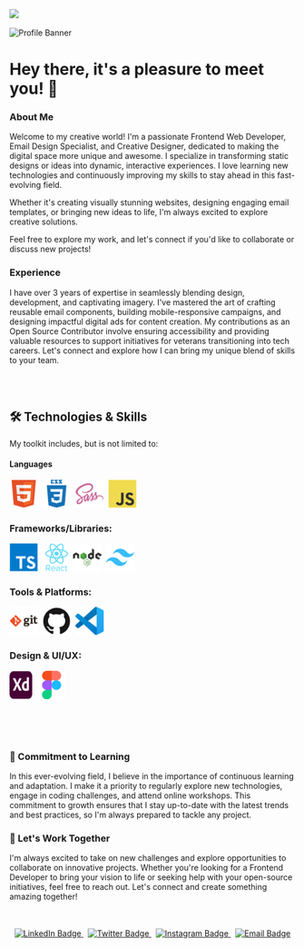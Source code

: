 ![](https://komarev.com/ghpvc/?username=kbrandon19&style=for-the-badge)
<br>

<div>
 <img alt="Profile Banner" src="https://i.ibb.co/6YL3tY4/github-cover.png" width='1200px'>
</div>

# Hey there, it's a pleasure to meet you! 👋

### About Me
Welcome to my creative world! I'm a passionate Frontend Web Developer, Email Design Specialist, and Creative Designer, dedicated to making the digital space more unique and awesome.
I specialize in transforming static designs or ideas into dynamic, interactive experiences. I love learning new technologies and continuously improving my skills to stay ahead in this fast-evolving field.

Whether it's creating visually stunning websites, designing engaging email templates, or bringing new ideas to life, I'm always excited to explore creative solutions.

Feel free to explore my work, and let's connect if you'd like to collaborate or discuss new projects!

### Experience
I have over 3 years of expertise in seamlessly blending design, development, and captivating imagery. I've mastered the art of crafting reusable email components, building mobile-responsive campaigns, and designing impactful digital ads for content creation. My contributions as an Open Source Contributor involve ensuring accessibility and providing valuable resources to support initiatives for veterans transitioning into tech careers. Let's connect and explore how I can bring my unique blend of skills to your team.


<br><br>



## 🛠️ Technologies & Skills
My toolkit includes, but is not limited to:

 #### Languages 
<div>
   <img src="https://github.com/devicons/devicon/blob/master/icons/html5/html5-original.svg" title="HTML5" alt="HTML" width="50" height="50"/>&nbsp;
  <img src="https://github.com/devicons/devicon/blob/master/icons/css3/css3-plain-wordmark.svg"  title="CSS3" alt="CSS" width="50" height="50"/>&nbsp;
  <img src="https://github.com/devicons/devicon/blob/master/icons/sass/sass-original.svg"  title="SASS" alt="SASS" width="50" height="50"/>&nbsp;
  <img src="https://github.com/devicons/devicon/blob/master/icons/javascript/javascript-original.svg" title="JavaScript" alt="JavaScript" width="50" height="50"/>&nbsp;

</div>

### Frameworks/Libraries: 
<div>
  <img src="https://github.com/devicons/devicon/blob/master/icons/typescript/typescript-original.svg" title="TYPESCRIPT" alt="Typescript" width="50" height="50"/>&nbsp;
  <img src="https://github.com/devicons/devicon/blob/master/icons/react/react-original-wordmark.svg" title="React" alt="React" width="50" height="50"/>
  <img src="https://github.com/devicons/devicon/blob/master/icons/nodejs/nodejs-original-wordmark.svg" title="Nodejs" alt="NodeJS" width="50" height="50"/>&nbsp;
  <img src="https://github.com/devicons/devicon/blob/master/icons/tailwindcss/tailwindcss-original.svg" title="TailwindCSS" alt="TailwindCSS" width="50" height="50" />&nbsp;
</div>

### Tools & Platforms: 
<div>
 <img src="https://github.com/devicons/devicon/blob/master/icons/git/git-original-wordmark.svg" title="Git" alt="Git" width="50" height="50"/>&nbsp;
 <img src="https://github.com/devicons/devicon/blob/master/icons/github/github-original.svg" title="GitHub" alt="GitHub" width="50" height="50"/>&nbsp;
 <img src="https://github.com/devicons/devicon/blob/master/icons/vscode/vscode-original.svg" title="VSCode" alt="VSCode" width="50" height="50"/>&nbsp;
</div>

### Design & UI/UX: 
<div>
   <img src="https://github.com/devicons/devicon/blob/master/icons/xd/xd-plain.svg" title="Xd" alt="Xd" width="40" height="50"/>&nbsp;
  <img src="https://github.com/devicons/devicon/blob/master/icons/figma/figma-original.svg" title="Figma" alt="Figma" width="50" height="50"/>&nbsp;
</div>


<br><br><br>

### 🌱 Commitment to Learning
In this ever-evolving field, I believe in the importance of continuous learning and adaptation. I make it a priority to regularly explore new technologies, engage in coding challenges, and attend online workshops. This commitment to growth ensures that I stay up-to-date with the latest trends and best practices, so I'm always prepared to tackle any project.

### 🤝 Let's Work Together
I'm always excited to take on new challenges and explore opportunities to collaborate on innovative projects. Whether you're looking for a Frontend Developer to bring your vision to life or seeking help with your open-source initiatives, feel free to reach out. Let's connect and create something amazing together!

<div id="badges" align="center">
  <br><br>
  <a href="https://www.linkedin.com/in/kemoamego">
    <img src="https://img.shields.io/badge/LinkedIn-blue?style=for-the-badge&logo=linkedin&logoColor=white" alt="LinkedIn Badge"/>
  </a>&nbsp;
  <a href="https://www.twitter.com/kemoamego">
    <img src="https://img.shields.io/badge/Twitter-blue?style=for-the-badge&logo=twitter&logoColor=white&color=1DA1F2" alt="Twitter Badge" />
  </a>&nbsp;
  <a href="https://www.instagram.com/kimoamego">
    <img src="https://img.shields.io/badge/Instagram-blue?style=for-the-badge&logo=instagram&logoColor=white&color=e95950" alt="Instagram Badge" />
  </a>&nbsp;
  <a href="mailto:kemoamego@gmail.com">
    <img src="https://img.shields.io/badge/Gmail-blue?style=for-the-badge&logo=gmail&logoColor=white&color=bb001b" alt="Email Badge" />
  </a>
</div>

<br>




